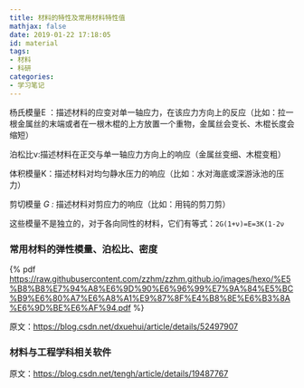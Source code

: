 ```yaml
---
title: 材料的特性及常用材料特性值
mathjax: false
date: 2019-01-22 17:18:05
id: material
tags:
- 材料
- 科研
categories:
- 学习笔记
---
```


杨氏模量E ：描述材料的应变对单一轴应力，在该应力方向上的反应（比如：拉一根金属丝的末端或者在一根木棍的上方放置一个重物，金属丝会变长、木棍长度会缩短）

泊松比ν:描述材料在正交与单一轴应力方向上的响应（金属丝变细、木棍变粗）

体积模量K：描述材料对均匀静水压力的响应（比如：水对海底或深游泳池的压力）

剪切模量 *G :* 描述材料对剪应力的响应（比如：用钝的剪刀剪）

这些模量不是独立的，对于各向同性的材料，它们有等式：`2G(1+ν)=E=3K(1-2ν`

<!---more--->

### 常用材料的弹性模量、泊松比、密度

{% pdf https://raw.githubusercontent.com/zzhm/zzhm.github.io/images/hexo/%E5%B8%B8%E7%94%A8%E6%9D%90%E6%96%99%E7%9A%84%E5%BC%B9%E6%80%A7%E6%A8%A1%E9%87%8F%E4%B8%8E%E6%B3%8A%E6%9D%BE%E6%AF%94.pdf %}

原文：https://blog.csdn.net/dxuehui/article/details/52497907 

### 材料与工程学科相关软件

原文：https://blog.csdn.net/tengh/article/details/19487767

